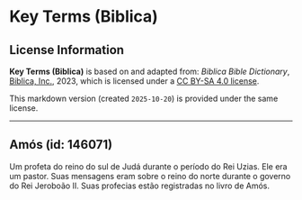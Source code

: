 # Key Terms (Biblica)

## License Information

**Key Terms (Biblica)** is based on and adapted from: _Biblica Bible Dictionary_, [Biblica, Inc.](https://www.biblica.com/), 2023, which is licensed under a [CC BY-SA 4.0 license](https://creativecommons.org/licenses/by-sa/4.0/legalcode.en).

This markdown version (created `2025-10-20`) is provided under the same license.



--------------------------------

## Amós (id: 146071)

Um profeta do reino do sul de Judá durante o período do Rei Uzias. Ele era um pastor. Suas mensagens eram sobre o reino do norte durante o governo do Rei Jeroboão II. Suas profecias estão registradas no livro de Amós.


